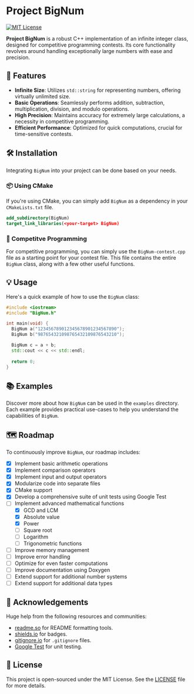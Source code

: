 # Project BigNum

[![MIT License](https://img.shields.io/badge/License-MIT-green.svg)](https://choosealicense.com/licenses/mit/)

**Project BigNum** is a robust C++ implementation of an infinite integer class, designed for competitive programming contests. Its core functionality revolves around handling exceptionally large numbers with ease and precision.

## 🌟 Features

- **Infinite Size**: Utilizes `std::string` for representing numbers, offering virtually unlimited size.
- **Basic Operations**: Seamlessly performs addition, subtraction, multiplication, division, and modulo operations.
- **High Precision**: Maintains accuracy for extremely large calculations, a necessity in competitive programming.
- **Efficient Performance**: Optimized for quick computations, crucial for time-sensitive contests.

## 🛠 Installation

Integrating `BigNum` into your project can be done based on your needs.

### 📦 Using CMake

If you're using CMake, you can simply add `BigNum` as a dependency in your `CMakeLists.txt` file.

```cmake
add_subdirectory(BigNum)
target_link_libraries(<your-target> BigNum)
```

### 👑 Competitve Programming

For competitive programming, you can simply use the `BigNum-contest.cpp` file as a starting point for your contest file. This file contains the entire `BigNum` class, along with a few other useful functions.

## 💡 Usage

Here's a quick example of how to use the `BigNum` class:

```cpp
#include <iostream>
#include "BigNum.h"

int main(void) {
  BigNum a("123456789012345678901234567890");
  BigNum b("987654321098765432109876543210");

  BigNum c = a + b;
  std::cout << c << std::endl;
  
  return 0;
}
```

## 📚 Examples

Discover more about how `BigNum` can be used in the `examples` directory. Each example provides practical use-cases to help you understand the capabilities of `BigNum`.

## 🗺️ Roadmap

To continuously improve `BigNum`, our roadmap includes:

- [x] Implement basic arithmetic operations
- [x] Implement comparison operators
- [x] Implement input and output operators
- [x] Modularize code into separate files
- [x] CMake support
- [x] Develop a comprehensive suite of unit tests using Google Test
- [ ] Implement advanced mathematical functions
  - [x] GCD and LCM
  - [x] Absolute value
  - [x] Power
  - [ ] Square root
  - [ ] Logarithm
  - [ ] Trigonometric functions
- [ ] Improve memory management
- [ ] Improve error handling
- [ ] Optimize for even faster computations
- [ ] Improve documentation using Doxygen
- [ ] Extend support for additional number systems
- [ ] Extend support for additional data types

## 🙌 Acknowledgements

Huge help from the following resources and communities:

- [readme.so](https://readme.so/) for README formatting tools.
- [shields.io](https://shields.io/) for badges.
- [gitignore.io](https://www.toptal.com/developers/gitignore) for `.gitignore` files.
- [Google Test](https://github.com/google/googletest) for unit testing.

## 📄 License

This project is open-sourced under the MIT License. See the [LICENSE](LICENSE) file for more details.
